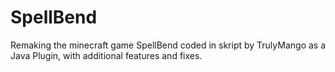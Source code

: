 # SpellBend
Remaking the minecraft game SpellBend coded in skript by TrulyMango as a Java Plugin, with additional features and fixes.
